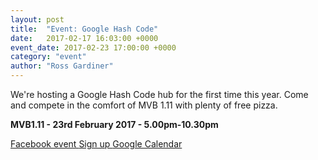 ```yaml
---
layout: post
title:  "Event: Google Hash Code"
date:   2017-02-17 16:03:00 +0000
event_date: 2017-02-23 17:00:00 +0000
category: "event"
author: "Ross Gardiner"
---
```


We're hosting a Google Hash Code hub for the first time this year. Come and compete in the comfort of MVB 1.11 with plenty of free pizza.

**MVB1.11 - 23rd February 2017 - 5.00pm-10.30pm**

<a class="btn btn--dark" href="https://www.facebook.com/events/1852770648332217/">
  Facebook event
</a>

<a class="btn btn--dark" href="https://hashcode.withgoogle.com/signup.html">
  Sign up
</a>

<a class="btn btn--dark" href="https://calendar.google.com/calendar/b/2/render#eventpage_6%7Ceid-Y2o4bG9qdnZ0N2xjaWR1c29vM2s2YmgxY3MgY3NzYnJpc3RvbC5jby51a19jbW1iNzdpNGtkNmQ5b2tmdjVuYzFwaWJuMEBn-1-0-">
  Google Calendar
</a>
